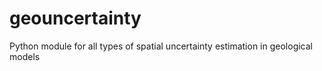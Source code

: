 geouncertainty
==============

Python module for all types of spatial uncertainty estimation in geological models

